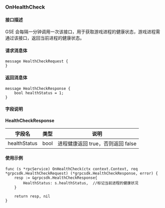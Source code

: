 

<span id="OnHealthCheck"></span>
### OnHealthCheck

#### 接口描述
GSE 会每隔一分钟调用一次该接口，用于获取游戏进程的健康状态，游戏进程需通过该接口，返回当前进程的健康状态。

#### 请求消息体

```
message HealthCheckRequest {
}
```

#### 返回消息体

```
message HealthCheckResponse {
    bool healthStatus = 1;
}
```

#### 字段说明

**HealthCheckResponse**

| 字段名       | 类型 | 说明                              |
| ------------ | ---- | --------------------------------- |
| healthStatus | bool | 进程健康返回 true，否则返回 false |


#### 使用示例

```
func (s *rpcService) OnHealthCheck(ctx context.Context, req *grpcsdk.HealthCheckRequest) (*grpcsdk.HealthCheckResponse, error) {
	resp := &grpcsdk.HealthCheckResponse{
		HealthStatus: s.healthStatus,  //标记当前进程的健康状况
	}

	return resp, nil
}
```

